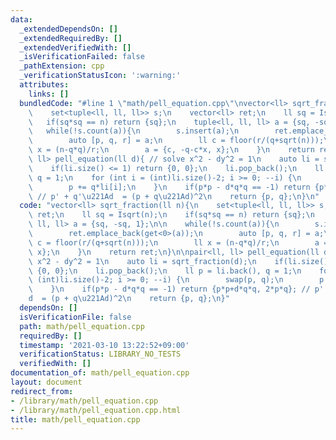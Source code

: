 ```yaml
---
data:
  _extendedDependsOn: []
  _extendedRequiredBy: []
  _extendedVerifiedWith: []
  _isVerificationFailed: false
  _pathExtension: cpp
  _verificationStatusIcon: ':warning:'
  attributes:
    links: []
  bundledCode: "#line 1 \"math/pell_equation.cpp\"\nvector<ll> sqrt_fraction(ll n){\n\
    \    set<tuple<ll, ll, ll>> s;\n    vector<ll> ret;\n    ll sq = Isqrt(n);\n \
    \   if(sq*sq == n) return {sq};\n    tuple<ll, ll, ll> a = {sq, -sq, 1};\n\n \
    \   while(!s.count(a)){\n        s.insert(a);\n        ret.emplace_back(get<0>(a));\n\
    \        auto [p, q, r] = a;\n        ll c = floor(r/(q+sqrt(n)));\n        ll\
    \ x = (n-q*q)/r;\n        a = {c, -q-c*x, x};\n    }\n    return ret;\n}\n\npair<ll,\
    \ ll> pell_equation(ll d){ // solve x^2 - dy^2 = 1\n    auto li = sqrt_fraction(d);\n\
    \    if(li.size() <= 1) return {0, 0};\n    li.pop_back();\n    ll p = li.back(),\
    \ q = 1;\n    for (int i = (int)li.size()-2; i >= 0; --i) {\n        swap(p, q);\n\
    \        p += q*li[i];\n    }\n    if(p*p - d*q*q == -1) return {p*p+d*q*q, 2*p*q};\
    \ // p' + q'\u221Ad  = (p + q\u221Ad)^2\n    return {p, q};\n}\n"
  code: "vector<ll> sqrt_fraction(ll n){\n    set<tuple<ll, ll, ll>> s;\n    vector<ll>\
    \ ret;\n    ll sq = Isqrt(n);\n    if(sq*sq == n) return {sq};\n    tuple<ll,\
    \ ll, ll> a = {sq, -sq, 1};\n\n    while(!s.count(a)){\n        s.insert(a);\n\
    \        ret.emplace_back(get<0>(a));\n        auto [p, q, r] = a;\n        ll\
    \ c = floor(r/(q+sqrt(n)));\n        ll x = (n-q*q)/r;\n        a = {c, -q-c*x,\
    \ x};\n    }\n    return ret;\n}\n\npair<ll, ll> pell_equation(ll d){ // solve\
    \ x^2 - dy^2 = 1\n    auto li = sqrt_fraction(d);\n    if(li.size() <= 1) return\
    \ {0, 0};\n    li.pop_back();\n    ll p = li.back(), q = 1;\n    for (int i =\
    \ (int)li.size()-2; i >= 0; --i) {\n        swap(p, q);\n        p += q*li[i];\n\
    \    }\n    if(p*p - d*q*q == -1) return {p*p+d*q*q, 2*p*q}; // p' + q'\u221A\
    d  = (p + q\u221Ad)^2\n    return {p, q};\n}"
  dependsOn: []
  isVerificationFile: false
  path: math/pell_equation.cpp
  requiredBy: []
  timestamp: '2021-03-10 13:22:52+09:00'
  verificationStatus: LIBRARY_NO_TESTS
  verifiedWith: []
documentation_of: math/pell_equation.cpp
layout: document
redirect_from:
- /library/math/pell_equation.cpp
- /library/math/pell_equation.cpp.html
title: math/pell_equation.cpp
---
```


